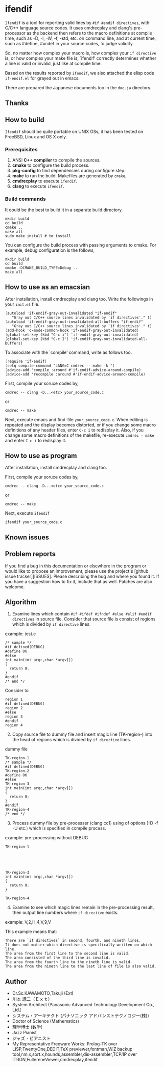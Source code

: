 ifendif
=======

`Ifendif` is a tool for reporting valid lines by `#if #endif directives`, with C/C++
language source codes. It uses cmdrecplay and clang's pre-processor as the backend
then refers to the macro definitions at compile time,
such as -D, -I, -W, -f, -std, etc. on command line,
and at current time,
such as #define, #undef in your source codes,
to judge validity.

So, no matter how complex your macro is, how complex your `if directive` is,
or how complex your make file is, `ifendif' correctly determines whether a line
is valid or invalid, just like at compile time.

Based on the results reported by `ifendif`, we also attached the elisp code
`if-endif.el` for grayed out in emacs.

There are prepared the Japanese documents too in the `doc.ja` directory.

Thanks
------

How to build
------------

`Ifendif` should be quite portable on UNIX OSs, it has been tested on FreeBSD,
Linux and OS X only.

### Prerequisites

1. ANSI **C++ compiler** to compile the sources.
2. **cmake** to configure the build process.
3. **pkg-config** to find dependencies during configure step.
4. **make** to run the build. Makefiles are generated by `cmake`.
5. **cmdrecplay** to execute `ifendif`.
6. **clang** to execute `ifendif`.

### Build commands

It could be the best to build it in a separate build directory.

    mkdir build
    cd build
    cmake ..
    make all
    sudo make install # to install

You can configure the build process with passing arguments to cmake.
For example, debug configuration is the follows,

    mkdir build
    cd build
    cmake -DCMAKE_BUILD_TYPE=Debug ..
    make all


How to use as an emacsian
-------------------------

After installation, install cmdrecplay and clang too.
Write the followings in your `init.el` file.

    (autoload 'if-endif-gray-out-invalidated "if-endif"
       "Gray out C/C++ source lines invalidated by `if directives'." t)
    (autoload 'if-endif-gray-out-invalidated-all-buffers "if-endif"
       "Gray out C/C++ source lines invalidated by `if directives'." t)
    (add-hook 'c-mode-common-hook 'if-endif-gray-out-invalidated)
    (global-set-key (kbd "C-c i") 'if-endif-gray-out-invalidated)
    (global-set-key (kbd "C-c I") 'if-endif-gray-out-invalidated-all-buffers)

To associate with the `compile' command, write as follows too.

    (require 'if-endif)
    (setq compile-command "LANG=C cmdrec -- make -k ")
    (advice-add 'compile :around #'if-endif-advice-around-compile)
    (advice-add 'recompile :around #'if-endif-advice-around-compile)

First, compile your soruce codes by,

    cmdrec -- clang -D...<etc> your_source_code.c

or

    cmdrec -- make

Next, execute emacs and find-file `your_source_code.c`.
When editing is repeated and the display becomes distorted,
or if you change some macro definitions of any header files,
enter `C-c i` to redisplay it.
Also, if you change some macro definitions of the makefile,
re-execute `cmdrec - make` and enter `C-c i` to redisplay it.


How to use as program
---------------------

After installation, install cmdrecplay and clang too.

First, compile your soruce codes by,

    cmdrec -- clang -D...<etc> your_source_code.c

or

    cmdrec -- make

Next, execute `ifendif`

    ifendif your_source_code.c


Known issues
------------

Problem reports
---------------

If you find a bug in this documentation or elsewhere in the program or would
like to propose an improvement, please use the project's [github issue
tracker][ISSUES]. Please describing the bug and where you found it. If you
have a suggestion how to fix it, include that as well. Patches are also
welcome.

Algorithm
---------

1. Examine lines which contain `#if #ifdef #ifndef #else #elif #endif directives` in source file. Consider that source file is consist of regions which is divided by `if directive` lines.

example: test.c

    /* sample */
    #if defined(DEBUG)
    #define OK
    #else
    int main(int argc,char *argv[])
    {
      return 0;
    }
    #endif
    /* end */

Consider to

    region 1
    #if defined(DEBUG)
    region 2
    #else
    region 3
    #endif
    region 4

2. Copy source file to dummy file and insert magic line (TK-region-<n>) into the head of regions which is divided by `if directive` lines.

dummy file

    TK-region-1
    /* sample */
    #if defined(DEBUG)
    TK-region-2
    #define OK
    #else
    TK-region-3
    int main(int argc,char *argv[])
    {
      return 0;
    }
    #endif
    TK-region-4
    /* end */

3. Process dummy file by pre-processer (clang cc1) using of options (-D -f -U etc.) which is specified in compile process.

example: pre-processing without DEBUG

    TK-region-1
    
    
    
    
    
    TK-region-3
    int main(int argc,char *argv[])
    {
      return 0;
    }
    
    TK-region-4

4. Examine to see which magic lines remain in the pre-processing result, then output line numbers where `if directive` exists.

example:
V,2,H,4,V,9,V

This example means that:

    There are `if directives` in second, fourth, and nineth lines.
    It does not matter which directive is specifically written on which line.
    The area from the first line to the second line is valid.
    The area consisted of the third line is invalid.
    The area from the fourth line to the nineth line is valid.
    The area from the nineth line to the last line of file is also valid.


Author
------

* Dr.Sc.KAWAMOTO,Takuji (Ext)
* 川本 琢二（Ｅｘｔ）
* System Architect (Panasonic Advanced Technology Development Co., Ltd.)
* システム・アーキテクト (パナソニック アドバンストテクノロジー(株))
* Doctor of Science (Mathematics)
* 理学博士 (数学)
* Jazz Pianist
* ジャズ・ピアニスト
* My Representative Freeware Works: Prolog-TK over LISP,TwentyOne,DEDIT,TeX previewer,fontman,WiZ backup tool,nm.x,sort.x,hounds,assembler,dis-assembler,TCP/IP over ITRON,FullereneViewer,cmdrecplay,ifendif
